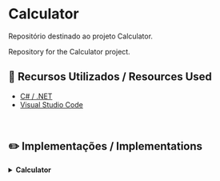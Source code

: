 # Calculator
Repositório destinado ao projeto Calculator.

Repository for the Calculator project.

## 🚀 Recursos Utilizados / Resources Used
- [C# / .NET](https://learn.microsoft.com/pt-br/dotnet/csharp/)
- [Visual Studio Code](https://code.visualstudio.com/)

<br>

## ✏️ Implementações / Implementations
<details><summary><b>Calculator</b></summary>

- Implementação de um app console de uma calculadora, que faz os calculos baseado na escolha da operação e nos números passados pelo usuário.
- Implementation of a console app for a calculator, which calculates based on the choice of operation and the numbers entered by the user.
  
- [Calculator](https://github.com/cortelucas/balta.io/tree/main/Calculator)
  
  Para utilizar:
  - Pode clonar o repositório ``https://github.com/cortelucas/balta.io.git``
</details>